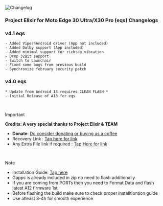 ![Changelog](https://i.imgur.com/MsgqFFz.png)

### Project Elixir for Moto Edge 30 Ultra/X30 Pro (eqs) Changelogs

### v4.1 eqs
```
- Added Viper4Android driver (App not included)
- Added Dolby support (App included)
- Added minimal support for richtap vibration
- Drop 32Bit support
- Switch to Lawnchair
- Fixed some bugs from previous build
- Synchronize february security patch
```

### v4.0 eqs
```
* Update from Android 13 requires CLEAN FLASH *
- Initial Release of A13 for eqs
```

<br>

> [!Important]
> **Credits: A very special thanks to Project Elixir & TEAM**
> * **Donate**: [Do consider donating or buying us a coffee](https://projectelixiros.com/donate)
> * Recovery Link : [Tap here for link](https://projectelixiros.com/device/eqs)
> * Any Extra File link if required : [Tap Here for link](https://sourceforge.net/projects/project-elixir/files/fourteen)

<br>

> [!Note]
> * Installation Guide: [Tap here](https://projectelixiros.com/device/eqs)
> * Gapps is already included in zip no need to flash additionally
> * If you are coming from PORTs then you need to Format Data and flash latest A12 firmware 1st
> * Before flashing the build make sure to check proper installtiontion guide
> * Use atleast 3-4h for smooth experience
